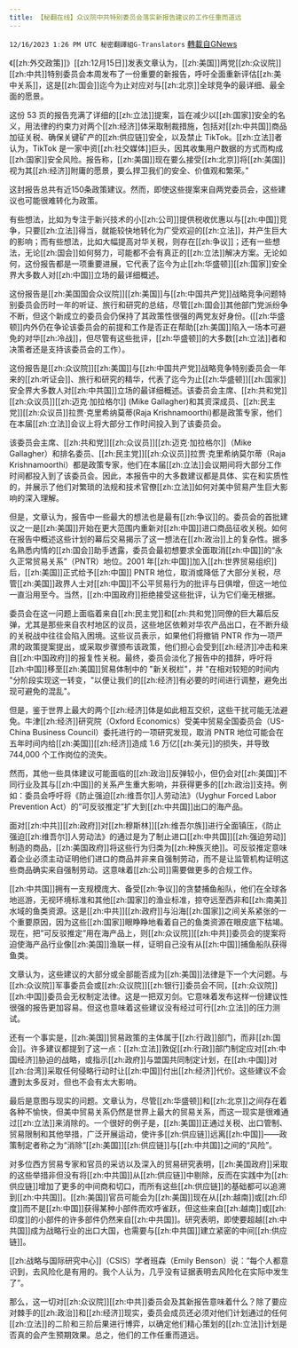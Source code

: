 ```yaml
---
title: 【秘翻在线】众议院中共特别委员会落实新报告建议的工作任重而道远
---
```

`12/16/2023 1:26 PM UTC 秘密翻譯組G-Translators` [轉載自GNews](https://gnews.org/articles/2117486)

《[[zh:外交政策]]》[[zh:12月15日]]发表文章认为，[[zh:美国]]两党[[zh:众议院]][[zh:中共]]特别委员会本周发布了一份重要的新报告，呼吁全面重新评估[[zh:美中关系]]，这是[[zh:国会]]迄今为止对应对与[[zh:北京]]全球竞争的最详细、最全面的愿景。

这份 53 页的报告充满了详细的[[zh:立法]]提案，旨在减少以[[zh:国家]]安全的名义，用法律的约束力对两个[[zh:经济]]体采取制裁措施，包括对[[zh:中共国]]商品加征关税、确保关键矿产的[[zh:供应链]]安全，以及禁止 TikTok。[[zh:立法]]者认为，TikTok 是一家中资[[zh:社交媒体]]巨头，因其收集用户数据的方式而构成[[zh:国家]]安全风险。报告称，[[zh:美国]]现在要么接受[[zh:北京]]将[[zh:美国]]视为其[[zh:经济]]附庸的愿景，要么捍卫我们的安全、价值观和繁荣。”

这封报告总共有近150条政策建议。然而，即使这些提案来自两党委员会，这些建议也可能很难转化为政策。

有些想法，比如为专注于新兴技术的小[[zh:公司]]提供税收优惠以与[[zh:中国]]竞争，只要[[zh:立法]]得当，就能较快地转化为广受欢迎的[[zh:立法]]，并产生巨大的影响；而有些想法，比如大幅提高对华关税，则存在[[zh:争议]]；还有一些想法，无论[[zh:国会]]如何努力，可能都不会有真正的[[zh:立法]]解决方案。无论如何，这份报告都是一项重要进展，它代表了迄今为止[[zh:华盛顿]][[zh:国家]]安全界大多数人对[[zh:中国]]立场的最详细概述。

这份报告是[[zh:美国国会众议院]][[zh:美国]]与[[zh:中国共产党]]战略竞争问题特别委员会历时一年的听证、旅行和研究的总结，尽管[[zh:国会]]其他部门党派纷争不断，但这个新成立的委员会仍保持了其政策性很强的两党友好身份。([[zh:华盛顿]]内外仍在争论该委员会的前提和工作是否正在帮助[[zh:美国]]陷入一场本可避免的对华[[zh:冷战]]，但尽管有这些批评，[[zh:华盛顿]]的大多数[[zh:立法]]者和决策者还是支持该委员会的工作）。

这份报告是[[zh:众议院]][[zh:美国]]与[[zh:中国共产党]]战略竞争特别委员会一年来的[[zh:听证会]]、旅行和研究的精华，代表了迄今为止[[zh:华盛顿]][[zh:国家]]安全界大多数人对[[zh:中共国]]立场的最详细概述。该委员会主席、[[zh:共和党]][[zh:众议员]][[zh:迈克·加拉格尔]] (Mike Gallagher)和其资深成员、[[zh:民主党]][[zh:众议员]]拉贾·克里希纳莫蒂(Raja Krishnamoorthi)都是政策专家，他们在本届[[zh:立法]]会议上将大部分工作时间投入到了该委员会。

该委员会主席、[[zh:共和党]][[zh:众议员]][[zh:迈克·加拉格尔]]（Mike Gallagher）和排名委员、[[zh:民主党]][[zh:众议员]]拉贾·克里希纳莫尔蒂（Raja Krishnamoorthi）都是政策专家，他们在本届[[zh:立法]]会议期间将大部分工作时间都投入到了该委员会。因此，本报告中的大多数建议都是具体、实在和实质性的，并展示了他们对繁琐的法规和技术官僚[[zh:立法]]如何对美中贸易产生巨大影响的深入理解。

但是，文章认为，报告中一些最大的想法也是最有[[zh:争议]]的。委员会的首批建议之一是[[zh:美国]]开始在更大范围内重新对[[zh:中国]]进口商品征收关税。如何在报告中概述这些计划的幕后交易揭示了这一想法在[[zh:政治]]上的复杂性。据多名熟悉内情的[[zh:国会]]助手透露，委员会最初想要求全面取消[[zh:中国]]的“永久正常贸易关系”（PNTR）地位。2001 年[[zh:中国]]加入[[zh:世界贸易组织]]后，[[zh:美国]]正式给予[[zh:中国]] PNTR 地位，取消或降低了大部分关税，尽管[[zh:美国]]政界人士对[[zh:中国]]不公平贸易行为的批评与日俱增，但这一地位一直沿用至今。当然，[[zh:中国政府]]拒绝接受这些批评，认为它们毫无根据。

委员会在这一问题上面临着来自[[zh:民主党]]和[[zh:共和党]]同僚的巨大幕后反弹，尤其是那些来自农村地区的议员，这些地区依赖对华农产品出口，在不断升级的关税战中往往会陷入困境。这些议员表示，如果他们将撤销 PNTR 作为一项严肃的政策提案提出，或采取步骤颁布该政策，他们担心会受到[[zh:经济]]冲击和来自[[zh:中国政府]]的报复性关税。最终，委员会淡化了报告中的措辞，呼吁将[[zh:中国]]移至[[zh:美国]]贸易体制中的 "新关税栏"，并 "在相对较短的时间内 "分阶段实现这一转变，"以便让我们的[[zh:经济]]有必要的时间进行调整，避免出现可避免的混乱"。

但是，鉴于世界上最大的两个[[zh:经济]]体是如此相互交织，这些干扰可能无法避免。牛津[[zh:经济]]研究院（Oxford Economics）受美中贸易全国委员会（US-China Business Council）委托进行的一项研究发现，取消 PNTR 地位可能会在五年时间内给[[zh:美国]][[zh:经济]]造成 1.6 万亿[[zh:美元]]的损失，并导致 744,000 个工作岗位的流失。

然而，其他一些具体建议可能面临的[[zh:政治]]反弹较小，但仍会对[[zh:美国]]不同行业及其与[[zh:中国]]的关系产生重大影响，并获得更多的[[zh:政治]]支持。例如：委员会呼吁将《防止强迫[[zh:维吾尔]]人劳动法》（Uyghur Forced Labor Prevention Act）的”可反驳推定”扩大到[[zh:中共国]]出口的海产品。

面对[[zh:中共]][[zh:政府]]对[[zh:穆斯林]][[zh:维吾尔族]]进行全面镇压，《防止强迫[[zh:维吾尔]]人劳动法》的通过是为了制止进口[[zh:中共国]][[zh:强迫劳动]]制造的商品，[[zh:美国政府]]将这些行为归类为[[zh:种族灭绝]]。可反驳推定意味着企业必须主动证明他们进口的商品并非来自强制劳动，而不是让监管机构证明这些商品确实来自强制劳动。这意味着[[zh:公司]]需要做更多的合规工作。

[[zh:中共国]]拥有一支规模庞大、备受[[zh:争议]]的贪婪捕鱼船队，他们在全球各地巡游，无视环境标准和其他[[zh:国家]]的渔业标准，掠夺远至西非和[[zh:南美]]水域的鱼类资源。这是[[zh:中共]][[zh:政府]]与沿海[[zh:国家]]之间关系紧张的一个重要原因，因为这些[[zh:国家]]眼睁睁地看着自己的鱼类资源在眼皮底下枯竭。现在，把”可反驳推定”用在海产品上，则[[zh:众议院]][[zh:中共]]委员会的提案将迫使海产品行业像[[zh:美国]]渔联一样，证明自己没有从[[zh:中国]]捕鱼船队获得鱼类。

文章认为，这些建议的大部分或全部能否成为[[zh:美国]]法律是下一个大问题。与[[zh:众议院]]军事委员会或[[zh:众议院]][[zh:银行]]委员会不同，[[zh:众议院]][[zh:中国]]委员会无权制定法律。这是一把双刃剑。它意味着发布这样一份建议性很强的报告更加容易。但这也意味着这些建议没有经过可行[[zh:立法]]的压力测试。

还有一个事实是，[[zh:美国]]贸易政策的主体属于[[zh:行政]]部门，而非[[zh:国会]]。许多建议都提到了这一点：[[zh:立法]]敦促[[zh:行政]]部门制定应对[[zh:中国经济]]胁迫的战略，或指示[[zh:政府]]与盟国共同制定计划，在[[zh:中国]]对[[zh:台湾]]采取任何侵略行动时让[[zh:中国]]付出[[zh:经济]]代价。这些建议不会遭到太多反对，但也不会有太大影响。

最后是意图与现实的问题。文章认为，尽管[[zh:华盛顿]]和[[zh:北京]]之间存在着各种不愉快，但美中贸易关系仍然是世界上最大的贸易关系，而这一现实是很难通过[[zh:立法]]来消除的。一个很好的例子是，[[zh:美国]]正通过关税、出口管制、贸易限制和其他举措，广泛开展运动，使许多[[zh:供应链]]远离[[zh:中国]]——政策制定者称之为“消除”[[zh:美国]][[zh:供应链]]与[[zh:中共国]]之间的“风险”。

对多位西方贸易专家和官员的采访以及深入的贸易研究表明，[[zh:美国政府]]采取的这些举措非但没有将[[zh:中共国]]从[[zh:供应链]]中剔除，反而在实践中为[[zh:供应链]]增加了更多的中间商和切口，而所有这些[[zh:供应链]]的基础都可以追溯到[[zh:中共国]]。[[zh:美国]]官员可能会为[[zh:美国]]现在从[[zh:越南]]或[[zh:印度]]而不是[[zh:中国]]获得某种小部件而欢呼雀跃，但这些来自[[zh:越南]]或[[zh:印度]]的小部件的许多部件仍然来自[[zh:中共国]]。研究表明，即使要超越[[zh:中共国]]成为战略行业的出口大国，也需要与[[zh:中共国]]建立紧密的中间[[zh:供应链]]。

[[zh:战略与国际研究中心]]（CSIS）学者班森（Emily Benson）说：“每个人都意识到，去风险化是有用的。我个人认为，几乎没有证据表明去风险化在实际中发生了”。

那么，这一切对[[zh:众议院]][[zh:中共]]委员会及其新报告意味着什么？除了要应对棘手的[[zh:政治]]和[[zh:经济]]现实，委员会成员还必须对他们计划通过的任何[[zh:立法]]的二阶和三阶后果进行博弈，以确定他们精心策划的[[zh:立法]]计划是否真的会产生预期效果。总之，他们的工作任重而道远。
